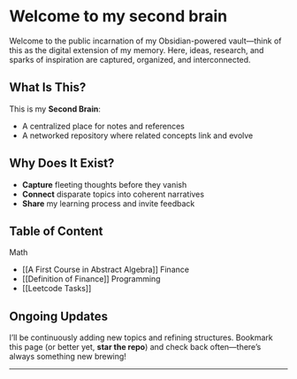 # Welcome to my second brain

Welcome to the public incarnation of my Obsidian-powered vault—think of this as the digital extension of my memory. Here, ideas, research, and sparks of inspiration are captured, organized, and interconnected.

## What Is This?

This is my **Second Brain**:  
- A centralized place for notes and references  
- A networked repository where related concepts link and evolve 

## Why Does It Exist?

- **Capture** fleeting thoughts before they vanish  
- **Connect** disparate topics into coherent narratives  
- **Share** my learning process and invite feedback

## Table of Content

Math
- [[A First Course in Abstract Algebra]]
Finance
- [[Definition of Finance]]
Programming
- [[Leetcode Tasks]]
## Ongoing Updates

I’ll be continuously adding new topics and refining structures. Bookmark this page (or better yet, **star the repo**) and check back often—there’s always something new brewing!

---